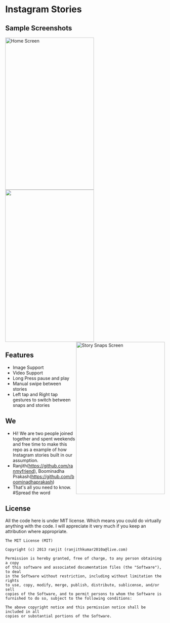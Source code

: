 Instagram Stories
=================

## Sample Screenshots
<a href="url"><img src="https://github.com/drawRect/Instagram_Stories/blob/Boomi/Optimisation/InstagramStories/Sample%20Screenshots/xrjpeg-1.jpg" align="left" width="280" height="480" title="Home Screen"></a><a href="url"><img src="https://github.com/drawRect/Instagram_Stories/blob/Boomi/Optimisation/InstagramStories/Sample%20Screenshots/demo.gif" align="center" height="480" width="280"></a><a href="url"><img src="https://github.com/drawRect/Instagram_Stories/blob/Boomi/Optimisation/InstagramStories/Sample%20Screenshots/xrjpeg-2.jpg" align="right" width="280" height="480" title="Story Snaps Screen"></a>

## Features
* Image Support
* Video Support
* Long Press pause and play
* Manual swipe between stories
* Left tap and Right tap gestures to switch between snaps and stories

## We
* Hi! We are two people joined together and spent weekends and free time to make this repo as a example of how Instagram stories built in our assumption.
* Ranjith(https://github.com/ranmyfriend), Boominadha Prakash(https://github.com/boominadhaprakash)
* That's all you need to know.
#Spread the word

## License

All the code here is under MIT license. Which means you could do virtually anything with the code.
I will appreciate it very much if you keep an attribution where appropriate.

    The MIT License (MIT)
    
    Copyright (c) 2013 ranjit (ranjithkumar2010a@live.com)
    
    Permission is hereby granted, free of charge, to any person obtaining a copy
    of this software and associated documentation files (the "Software"), to deal
    in the Software without restriction, including without limitation the rights
    to use, copy, modify, merge, publish, distribute, sublicense, and/or sell
    copies of the Software, and to permit persons to whom the Software is
    furnished to do so, subject to the following conditions:
    
    The above copyright notice and this permission notice shall be included in all
    copies or substantial portions of the Software.
